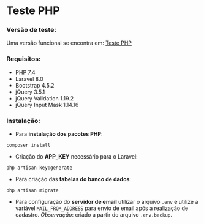 # Teste PHP

### Versão de teste:

Uma versão funcional se encontra em: [Teste PHP](http://tsprates.com)

### Requisitos:

* PHP 7.4
* Laravel 8.0
* Bootstrap 4.5.2
* jQuery 3.5.1
* jQuery Validation 1.19.2
* jQuery Input Mask 1.14.16

### Instalação:

* Para __instalação dos pacotes PHP__:

```
composer install
```

* Criação do __APP_KEY__ necessário para o Laravel:

```
php artisan key:generate
```

* Para criação das __tabelas do banco de dados__:

```
php artisan migrate
```

* Para configuração do __servidor de email__ utilizar o arquivo `.env` e utilize a variável `MAIL_FROM_ADDRESS` para envio de email após a realização de cadastro. *Observação*: criado a partir do arquivo `.env.backup`.
